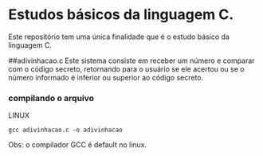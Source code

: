 # Estudos básicos da linguagem C.

Este repositório tem uma única finalidade que é o estudo básico da linguagem C.

##adivinhacao.c
Este sistema consiste em receber um número e comparar com o código secreto, retornando para o usuário se ele acertou ou se o número informado é inferior ou superior ao código secreto.

### compilando o arquivo

LINUX
    
    gcc adivinhacao.c -o adivinhacao

Obs: o compilador GCC é default no linux.